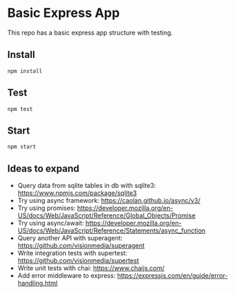# Basic Express App

This repo has a basic express app structure with testing.

## Install
`npm install`

## Test
`npm test`

## Start
`npm start`

## Ideas to expand
* Query data from sqlite tables in db with sqlite3: https://www.npmjs.com/package/sqlite3
* Try using async framework: https://caolan.github.io/async/v3/
* Try using promises: https://developer.mozilla.org/en-US/docs/Web/JavaScript/Reference/Global_Objects/Promise
* Try using async/await: https://developer.mozilla.org/en-US/docs/Web/JavaScript/Reference/Statements/async_function
* Query another API with superagent: https://github.com/visionmedia/superagent
* Write integration tests with supertest: https://github.com/visionmedia/supertest
* Write unit tests with chai: https://www.chaijs.com/
* Add error middleware to express: https://expressjs.com/en/guide/error-handling.html
